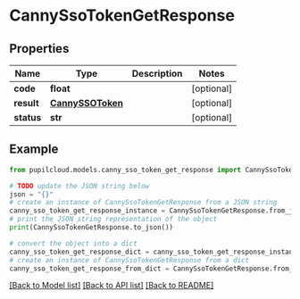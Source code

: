 # CannySsoTokenGetResponse


## Properties

Name | Type | Description | Notes
------------ | ------------- | ------------- | -------------
**code** | **float** |  | [optional] 
**result** | [**CannySSOToken**](CannySSOToken.md) |  | [optional] 
**status** | **str** |  | [optional] 

## Example

```python
from pupilcloud.models.canny_sso_token_get_response import CannySsoTokenGetResponse

# TODO update the JSON string below
json = "{}"
# create an instance of CannySsoTokenGetResponse from a JSON string
canny_sso_token_get_response_instance = CannySsoTokenGetResponse.from_json(json)
# print the JSON string representation of the object
print(CannySsoTokenGetResponse.to_json())

# convert the object into a dict
canny_sso_token_get_response_dict = canny_sso_token_get_response_instance.to_dict()
# create an instance of CannySsoTokenGetResponse from a dict
canny_sso_token_get_response_from_dict = CannySsoTokenGetResponse.from_dict(canny_sso_token_get_response_dict)
```
[[Back to Model list]](../README.md#documentation-for-models) [[Back to API list]](../README.md#documentation-for-api-endpoints) [[Back to README]](../README.md)


